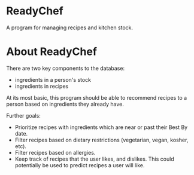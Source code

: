 # ReadyChef
A program for managing recipes and kitchen stock.

# About ReadyChef

There are two key components to the database:
* ingredients in a person's stock
* ingredients in recipes

At its most basic, this program should be able to recommend recipes to a person based on ingredients they already have.

Further goals:
* Prioritize recipes with ingredients which are near or past their Best By date.
* Filter recipes based on dietary restrictions (vegetarian, vegan, kosher, etc).
* Filter recipes based on allergies.
* Keep track of recipes that the user likes, and dislikes. This could potentially be used to predict recipes a user will like.
